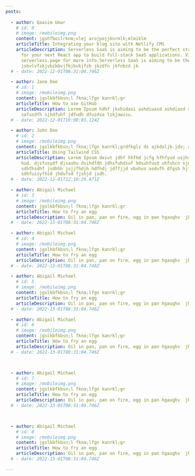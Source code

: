 ```yaml
---
posts:
  
  - author: Qaasim Umar
    # id: 0
    # image: /mobileimg.png
    content: jgshfboilrknm;vlej arojpojjknrmlk;mlmiklm
    articleTitle: Integrating your blog site with Netlify CMS
    articleDescription: Serverless SaaS is aiming to be the perfect starting point
      for your next React app to build full-stack SaaS applications. Visit
      serverless.page for more info.Serverless SaaS is aiming to be the perfect starting point
      jsbvlvfskjvbzkbvjfkjbvkjfzb jkzdfn jkfnbzd jk
  # - date: 2022-12-01T08:31:04.746Z

  - author: Jane Doe
    # id: 1
    # image: /mobileimg.png
    content: jgslkbfkbsn;l fkna;lfgn kanrkl;gr
    articleTitle: How to use GitHub
    articleDescription: L﻿orem Ipsum hdhf jkshidasi ashdiuasd ashdiasd sjkdhasias
      safusdfh sjhdfuhf jdfudh dfuidsa lzkjawisu.
  # - date: 2022-12-01T10:08:03.124Z

  - author: John Doe
    # id: 2
    # image: /mobileimg.png
    content: jgslkbfkbsn;l fkna;lfgn kanrkl;grdfkglz ds ajkdaljb.jdv; aek
    articleTitle: Using Tailwind CSS
    articleDescription: L﻿orem Ipsum deiut jdhf hhfhd jcfg hfhfyud usjhs hfhjjdu
      hud. djsfusydf djsauhu dsihdfdh jdhsfuhdsuf hdsuhfusd uhfuhcn sjdhfuhsdfh
      sdhfhsdhf jsdhhh jsjjfhdjh hdfhdj jdffjjd vbxhus asdufh dfgsh hjfhhnh
      sdhfuisyfhsd jhdufsd fjshjd jsdh.
  # - date: 2022-12-01T12:10:29.871Z

  - author: Abigail Michael
    # id: 3
    # image: /mobileimg.png
    content: jgslkbfkbsn;l fkna;lfgn kanrkl;gr
    articleTitle: How to fry an egg
    articleDescription: Oil in pan, pan on fire, egg in pan hgaughv  jhhgvb ljjjrtns;ntkgn ntjkns jktrnao[tnans jtn;anhoa atnaihio aitshtr s;ithaj[tha ;stkn'aojti ;siy['hjoijaoyj sint[itjptji ;sitjs]ijthaojhitjhij;gnh]]]
  # - date: 2022-13-01T08:31:04.746Z

  - author: Abigail Michael
    # id: 4
    # image: /mobileimg.png
    content: jgslkbfkbsn;l fkna;lfgn kanrkl;gr
    articleTitle: How to fry an egg
    articleDescription: Oil in pan, pan on fire, egg in pan hgaughv  jhhgvb ljjjrtns;ntkgn ntjkns jktrnao[tnans jtn;anhoa atnaihio aitshtr s;ithaj[tha ;stkn'aojti ;siy['hjoijaoyj sint[itjptji ;sitjs]ijthaojhitjhij;gnh]]]
  # - date: 2022-13-01T08:31:04.746Z

  - author: Abigail Michael
    # id: 5
    # image: /mobileimg.png
    content: jgslkbfkbsn;l fkna;lfgn kanrkl;gr
    articleTitle: How to fry an egg
    articleDescription: Oil in pan, pan on fire, egg in pan hgaughv  jhhgvb ljjjrtns;ntkgn ntjkns jktrnao[tnans jtn;anhoa atnaihio aitshtr s;ithaj[tha ;stkn'aojti ;siy['hjoijaoyj sint[itjptji ;sitjs]ijthaojhitjhij;gnh]]]
  # - date: 2022-13-01T08:31:04.746Z

  - author: Abigail Michael
    # id: 6
    # image: /mobileimg.png
    content: jgslkbfkbsn;l fkna;lfgn kanrkl;gr
    articleTitle: How to fry an egg
    articleDescription: Oil in pan, pan on fire, egg in pan hgaughv  jhhgvb ljjjrtns;ntkgn ntjkns jktrnao[tnans jtn;anhoa atnaihio aitshtr s;ithaj[tha ;stkn'aojti ;siy['hjoijaoyj sint[itjptji ;sitjs]ijthaojhitjhij;gnh]]]
  # - date: 2022-13-01T08:31:04.746Z



  - author: Abigail Michael
    # id: 7
    # image: /mobileimg.png
    content: jgslkbfkbsn;l fkna;lfgn kanrkl;gr
    articleTitle: How to fry an egg
    articleDescription: Oil in pan, pan on fire, egg in pan hgaughv  jhhgvb ljjjrtns;ntkgn ntjkns jktrnao[tnans jtn;anhoa atnaihio aitshtr s;ithaj[tha ;stkn'aojti ;siy['hjoijaoyj sint[itjptji ;sitjs]ijthaojhitjhij;gnh]]]
  # - date: 2022-13-01T08:31:04.746Z



  - author: Abigail Michael
    # id: 8
    # image: /mobileimg.png
    content: jgslkbfkbsn;l fkna;lfgn kanrkl;gr
    articleTitle: How to fry an egg
    articleDescription: Oil in pan, pan on fire, egg in pan hgaughv  jhhgvb ljjjrtns;ntkgn ntjkns jktrnao[tnans jtn;anhoa atnaihio aitshtr s;ithaj[tha ;stkn'aojti ;siy['hjoijaoyj sint[itjptji ;sitjs]ijthaojhitjhij;gnh]]]
  # - date: 2022-13-01T08:31:04.746Z

---
```


